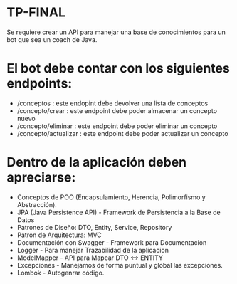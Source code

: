 # TP-FINAL
Se requiere crear un API para manejar una base de conocimientos para un bot que sea un coach
de Java.

# El bot debe contar con los siguientes endpoints:
- /conceptos : este endopint debe devolver una lista de conceptos
- /concepto/crear : este endpoint debe poder almacenar un concepto nuevo
- /concepto/eliminar : este endpoint debe poder eliminar un concepto
- /concepto/actualizar : este endpoint debe poder actualizar un concepto

# Dentro de la aplicación deben apreciarse:
- Conceptos de POO (Encapsulamiento, Herencia, Polimorfismo y Abstracción).
- JPA (Java Persistence API) - Framework de Persistencia a la Base de Datos
- Patrones de Diseño: DTO, Entity, Service, Repository
- Patron de Arquitectura: MVC
- Documentación con Swagger - Framework para Documentacion
- Logger - Para manejar Trazabilidad de la aplicacion
- ModelMapper - API para Mapear DTO <-> ENTITY
- Excepciones - Manejamos de forma puntual y global las excepciones.
- Lombok - Autogenrar código.
